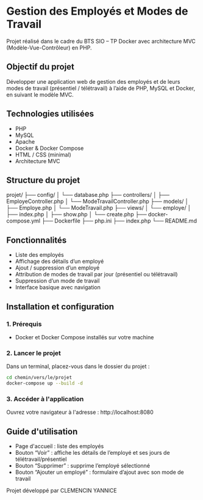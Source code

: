 # Gestion des Employés et Modes de Travail

Projet réalisé dans le cadre du BTS SIO – TP Docker avec architecture MVC (Modèle-Vue-Contrôleur) en PHP.

## Objectif du projet

Développer une application web de gestion des employés et de leurs modes de travail (présentiel / télétravail) à l’aide de PHP, MySQL et Docker, en suivant le modèle MVC.

## Technologies utilisées

- PHP
- MySQL
- Apache
- Docker & Docker Compose
- HTML / CSS (minimal)
- Architecture MVC

## Structure du projet

projet/
├── config/
│ └── database.php
├── controllers/
│ ├── EmployeController.php
│ └── ModeTravailController.php
├── models/
│ ├── Employe.php
│ └── ModeTravail.php
├── views/
│ └── employe/
│ ├── index.php
│ ├── show.php
│ └── create.php
├── docker-compose.yml
├── Dockerfile
├── php.ini
├── index.php
└── README.md

## Fonctionnalités

- Liste des employés
- Affichage des détails d’un employé
- Ajout / suppression d’un employé
- Attribution de modes de travail par jour (présentiel ou télétravail)
- Suppression d’un mode de travail
- Interface basique avec navigation

##  Installation et configuration

### 1. Prérequis
- Docker et Docker Compose installés sur votre machine

### 2. Lancer le projet  

Dans un terminal, placez-vous dans le dossier du projet :  

```bash
cd chemin/vers/le/projet
docker-compose up --build -d
```
### 3. Accéder à l'application  

Ouvrez votre navigateur à l'adresse :
http://localhost:8080

## Guide d'utilisation

- Page d'accueil : liste des employés
- Bouton “Voir” : affiche les détails de l’employé et ses jours de télétravail/présentiel
- Bouton “Supprimer” : supprime l’employé sélectionné
- Bouton “Ajouter un employé” : formulaire d’ajout avec son mode de travail


Projet développé par CLEMENCIN YANNICE
